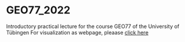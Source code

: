 # GEO77_2022

Introductory practical lecture for the course GEO77 of the University of Tübingen
For visualization as webpage, pleaase [click here](https://nriveras.github.io/GEO77_2022/)
